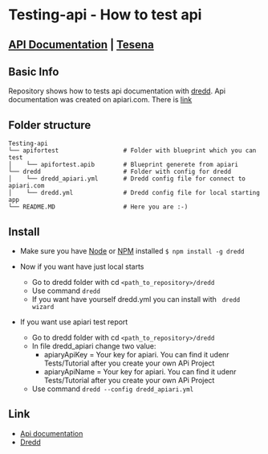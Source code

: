 # Testing-api - How to test api

## [API Documentation](https://testfortesena.docs.apiary.io/) | [Tesena](https://www.tesena.com/)


## Basic Info
Repository shows how to tests api documentation with [dredd](https://dredd.org/en/latest/). Api documentation was created on apiari.com. There is [link](https://testfortesena.docs.apiary.io/)

## Folder structure
```
Testing-api
└── apifortest                  # Folder with blueprint which you can test
│    └── apifortest.apib        # Blueprint generete from apiari
└── dredd                       # Folder with config for dredd
│    └── dredd_apiari.yml       # Dredd config file for connect to apiari.com
│    └── dredd.yml              # Dredd config file for local starting app
└── README.MD                   # Here you are :-)
```

## Install
- Make sure you have [Node](https://nodejs.org/en/) or [NPM](https://www.npmjs.com/) installed
    ``` $ npm install -g dredd ```

- Now if you want have just local starts
    - Go to dredd folder with cd ```<path_to_repository>/dredd```
    - Use command ```dredd```
    - If you want have yourself dredd.yml you can install with ``` dredd wizard```

- If you want use apiari test report
    - Go to dredd folder with cd ```<path_to_repository>/dredd```
    - In file dredd_apiari change two value:
        - apiaryApiKey = Your key for apiari. You can find it udenr Tests/Tutorial after you create your own APi Project
        - apiaryApiName = Your key for apiari. You can find it udenr Tests/Tutorial after you create your own APi Project
    - Use command ```dredd --config dredd_apiari.yml```

## Link
- [Api documentation](https://testfortesena.docs.apiary.io/)
- [Dredd](https://dredd.org/en/latest/)